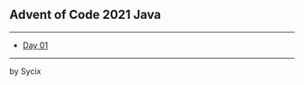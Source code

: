## Advent of Code 2021 Java

---

* [Day 01](https://github.com/Sycix-HK/Advent-of-Code-2021/tree/main/Java%20full/submarine/equipment/DepthSweeper)

---
by Sycix